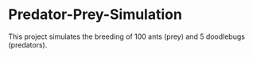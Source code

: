 # Predator-Prey-Simulation
This project simulates the breeding of 100 ants (prey) and 5 doodlebugs (predators).
